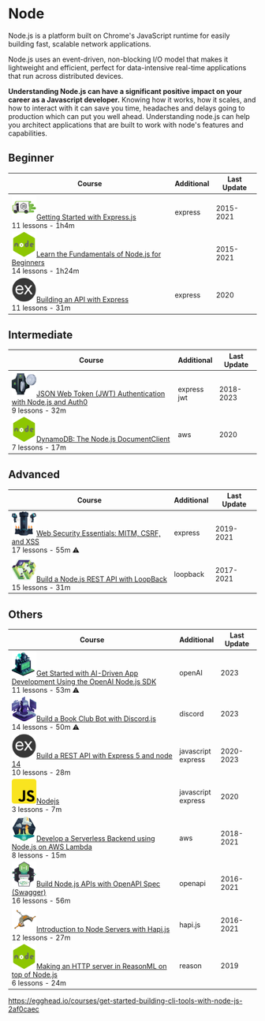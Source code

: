 # Node

Node.js is a platform built on Chrome's JavaScript runtime for easily building fast, scalable network applications.

Node.js uses an event-driven, non-blocking I/O model that makes it lightweight and efficient, perfect for data-intensive real-time applications that run across distributed devices.

**Understanding Node.js can have a significant positive impact on your career as a Javascript developer.** Knowing how it works, how it scales, and how to interact with it can save you time, headaches and delays going to production which can put you well ahead. Understanding node.js can help you architect applications that are built to work with node's features and capabilities.

## Beginner

| Course                                                                                                                                                                                                                                                                                                          | Additional | Last Update |
| --------------------------------------------------------------------------------------------------------------------------------------------------------------------------------------------------------------------------------------------------------------------------------------------------------------- | ---------- | ----------- |
| <img title="" src="https://raw.githubusercontent.com/Zenfection/Image/master/2023/07/07-13-15-25-course_image.webp" alt="course_image.webp" width="50">[Getting Started with Express.js](https://egghead.io/courses/getting-started-with-express-js)<br>11 lessons - 1h4m                                       | express    | 2015-2021   |
| <img title="" src="https://raw.githubusercontent.com/Zenfection/Image/master/2023/07/07-13-15-29-nodejslogo.webp" alt="nodejslogo.webp" width="50">[Learn the Fundamentals of Node.js for Beginners](https://egghead.io/courses/learn-the-fundamentals-of-node-js-for-beginners-7b6f4282)<br>14 lessons - 1h24m |            | 2015-2021   |
| <img title="" src="https://raw.githubusercontent.com/Zenfection/Image/master/2023/07/07-13-15-32-expressjslogo.webp" alt="expressjslogo.webp" width="50">[Building an API with Express](https://egghead.io/courses/building-an-api-with-express-f1ea)<br>11 lessons - 31m                                       | express    | 2020        |

## Intermediate

| Course                                                                                                                                                                                                                                                                                                                                              | Additional     | Last Update |
| --------------------------------------------------------------------------------------------------------------------------------------------------------------------------------------------------------------------------------------------------------------------------------------------------------------------------------------------------- | -------------- | ----------- |
| <img src="https://raw.githubusercontent.com/Zenfection/Image/master/2023/07/07-13-18-29-EGH_JSONTokensNode_Final.webp" title="" alt="EGH_JSONTokensNode_Final.webp" width="50">[JSON Web Token (JWT) Authentication with Node.js and Auth0](https://egghead.io/courses/json-web-token-jwt-authentication-with-node-js-and-auth0)<br>9 lessons - 32m | express<br>jwt | 2018-2023   |
| <img title="" src="https://raw.githubusercontent.com/Zenfection/Image/master/2023/07/07-13-15-29-nodejslogo.webp" alt="nodejslogo.webp" width="50">[DynamoDB: The Node.js DocumentClient](https://egghead.io/courses/dynamodb-the-node-js-documentclient-1396)<br>7 lessons - 17m                                                                   | aws            | 2020        |

## Advanced

| Course                                                                                                                                                                                                                                                                                                         | Additional | Last Update |
| -------------------------------------------------------------------------------------------------------------------------------------------------------------------------------------------------------------------------------------------------------------------------------------------------------------- | ---------- | ----------- |
| <img src="https://raw.githubusercontent.com/Zenfection/Image/master/2023/07/07-13-21-13-EGH_WebSecurity.webp" title="" alt="EGH_WebSecurity.webp" width="50">[Web Security Essentials: MITM, CSRF, and XSS](https://egghead.io/courses/web-security-essentials-mitm-csrf-and-xss)<br>17 lessons - 55m ⚠️       | express    | 2019-2021   |
| <img title="" src="https://raw.githubusercontent.com/Zenfection/Image/master/2023/07/07-13-21-08-EGH_NodeJSLoopback_Final.webp" alt="EGH_NodeJSLoopback_Final.webp" width="50">[Build a Node.js REST API with LoopBack](https://egghead.io/courses/build-a-node-js-rest-api-with-loopback)<br>15 lessons - 31m | loopback   | 2017-2021   |

## Others

| Course                                                                                                                                                                                                                                                                                                                                                                                                                                                                 | Additional            | Last Update |
| ---------------------------------------------------------------------------------------------------------------------------------------------------------------------------------------------------------------------------------------------------------------------------------------------------------------------------------------------------------------------------------------------------------------------------------------------------------------------- | --------------------- | ----------- |
| <img title="" src="https://raw.githubusercontent.com/Zenfection/Image/master/2023/07/07-13-24-38-_removal_ai__d394fc56-e450-4e7a-bb78-013fc3cbb30d-transformed.webp" alt="_removal_ai__d394fc56-e450-4e7a-bb78-013fc3cbb30d-transformed.webp" width="50">[Get Started with AI-Driven App Development Using the OpenAI Node.js SDK](https://egghead.io/courses/get-started-with-ai-driven-app-development-using-the-openai-node-js-sdk-b8d4b04e)<br>11 lessons - 53m ⚠️ | openAI                | 2023        |
| <img src="https://raw.githubusercontent.com/Zenfection/Image/master/2023/07/07-13-24-41-Layer_1-transformed(1).webp" title="" alt="Layer_1-transformed(1).webp" width="50">[Build a Book Club Bot with Discord.js](https://egghead.io/courses/build-a-book-club-bot-with-discord-js-501f5be9)<br>14 lessons - 50m ⚠️                                                                                                                                                   | discord               | 2023        |
| <img title="" src="https://raw.githubusercontent.com/Zenfection/Image/master/2023/07/07-13-15-32-expressjslogo.webp" alt="expressjslogo.webp" width="50">[Build a REST API with Express 5 and node 14](https://egghead.io/courses/building-an-express-api-with-express-5-and-node-14-7b96)<br>10 lessons - 28m                                                                                                                                                         | javascript<br>express | 2020-2023   |
| <img src="https://raw.githubusercontent.com/Zenfection/Image/master/2023/07/07-13-26-50-javascriptlang.webp" title="" alt="javascriptlang.webp" width="50">[Nodejs](https://egghead.io/courses/nodejs-48d4)<br>3 lessons - 7m                                                                                                                                                                                                                                          | javascript<br>express | 2020        |
| <img title="" src="https://raw.githubusercontent.com/Zenfection/Image/master/2023/07/07-13-28-46-Egh_NodeAWSServerless_Final.webp" alt="Egh_NodeAWSServerless_Final.webp" width="50">[Develop a Serverless Backend using Node.js on AWS Lambda](https://egghead.io/courses/develop-a-serverless-backend-using-node-js-on-aws-lambda)<br>8 lessons - 15m                                                                                                                | aws                   | 2018-2021   |
| <img src="https://raw.githubusercontent.com/Zenfection/Image/master/2023/07/07-13-30-04-EGH_NodeJSAPI_Swagger_Final.webp" title="" alt="EGH_NodeJSAPI_Swagger_Final.webp" width="50">[Build Node.js APIs with OpenAPI Spec (Swagger)](https://egghead.io/courses/build-node-js-apis-with-openapi-spec-swagger)<br>16 lessons - 56m                                                                                                                                     | openapi               | 2016-2021   |
| <img title="" src="https://raw.githubusercontent.com/Zenfection/Image/master/2023/07/07-13-30-55-hapi-logo-1.webp" alt="hapi-logo-1.webp" width="50">[Introduction to Node Servers with Hapi.js](https://egghead.io/courses/introduction-to-node-servers-with-hapi-js)<br>12 lessons - 27m                                                                                                                                                                             | hapi.js               | 2016-2021   |
| <img title="" src="https://raw.githubusercontent.com/Zenfection/Image/master/2023/07/07-13-15-29-nodejslogo.webp" alt="nodejslogo.webp" width="50">[Making an HTTP server in ReasonML on top of Node.js](https://egghead.io/courses/making-an-http-server-in-reasonml-on-top-of-node-js-dab086a2)<br>6 lessons - 24m                                                                                                                                                   | reason                | 2019        |

https://egghead.io/courses/get-started-building-cli-tools-with-node-js-2af0caec
